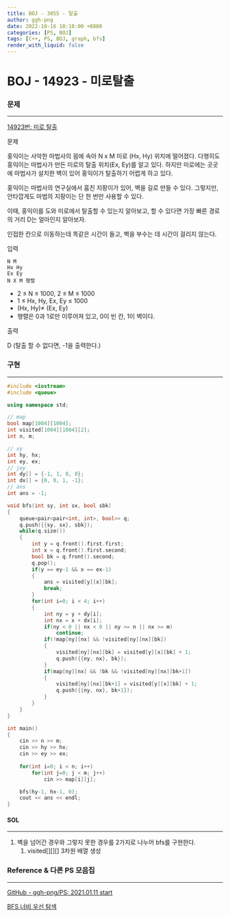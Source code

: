 ```yaml
---
title: BOJ - 3055 - 탈출 
author: ggh-png
date: 2022-10-16 10:10:00 +0800
categories: [PS, BOJ]
tags: [C++, PS, BOJ, graph, bfs]
render_with_liquid: false
---
```

# BOJ - 14923 - 미로탈출

### 문제

---

[14923번: 미로 탈출](https://www.acmicpc.net/problem/14923)

문제

홍익이는 사악한 마법사의 꾐에 속아 N x M 미로 (Hx, Hy) 위치에 떨어졌다. 다행히도 홍익이는 마법사가 만든 미로의 탈출 위치(Ex, Ey)를 알고 있다. 하지만 미로에는 곳곳에 마법사가 설치한 벽이 있어 홍익이가 탈출하기 어렵게 하고 있다.

홍익이는 마법사의 연구실에서 훔친 지팡이가 있어, 벽을 길로 만들 수 있다. 그렇지만, 안타깝게도 마법의 지팡이는 단 한 번만 사용할 수 있다.

이때, 홍익이를 도와 미로에서 탈출할 수 있는지 알아보고, 할 수 있다면 가장 빠른 경로의 거리 D는 얼마인지 알아보자.

인접한 칸으로 이동하는데 똑같은 시간이 들고, 벽을 부수는 데 시간이 걸리지 않는다.

입력

```
N M
Hx Hy
Ex Ey
N X M 행렬
```

- 2 ≤ N ≤ 1000, 2 ≤ M ≤ 1000
- 1 ≤ Hx, Hy, Ex, Ey ≤ 1000
- (Hx, Hy)≠ (Ex, Ey)
- 행렬은 0과 1로만 이루어져 있고, 0이 빈 칸, 1이 벽이다.

출력

D (탈출 할 수 없다면, -1을 출력한다.)

### 구현

---

```cpp
#include <iostream>
#include <queue>

using namespace std;

// map
bool map[1004][1004];
int visited[1004][1004][2];
int n, m;

// xy 
int hy, hx;
int ey, ex;
// joy
int dy[] = {-1, 1, 0, 0};
int dx[] = {0, 0, 1, -1};
// ans
int ans = -1;

void bfs(int sy, int sx, bool sbk)
{
    queue<pair<pair<int, int>, bool>> q;
    q.push({{sy, sx}, sbk});
    while(q.size())
    {
        int y = q.front().first.first;
        int x = q.front().first.second;
        bool bk = q.front().second;
        q.pop();
        if(y == ey-1 && x == ex-1)
        {
            ans = visited[y][x][bk];
            break;
        }
        for(int i=0; i < 4; i++)
        {
            int ny = y + dy[i];
            int nx = x + dx[i];
            if(ny < 0 || nx < 0 || ny >= n || nx >= m)
                continue;
            if(!map[ny][nx] && !visited[ny][nx][bk])
            {
                visited[ny][nx][bk] = visited[y][x][bk] + 1;
                q.push({{ny, nx}, bk});
            }
            if(map[ny][nx] && !bk && !visited[ny][nx][bk+1])
            {
                visited[ny][nx][bk+1] = visited[y][x][bk] + 1;
                q.push({{ny, nx}, bk+1});
            }
        }
    }
}

int main()
{
    cin >> n >> m;
    cin >> hy >> hx;
    cin >> ey >> ex;
    
    for(int i=0; i < n; i++)
        for(int j=0; j < m; j++)
            cin >> map[i][j];

    bfs(hy-1, hx-1, 0);
    cout << ans << endl;
}
```

#### SOL

---

1. 벽을 넘어간 경우와 그렇지 못한 경우를 2가지로 나누어 bfs를 구현한다.
    1. visited[][][] 3차원 배열 생성 

### Reference & 다른 PS 모음집

---

[GitHub - ggh-png/PS: 2021.01.11 start](https://github.com/ggh-png/PS)

[BFS 너비 우선 탐색](https://ggh-png.github.io/posts/bfs/)